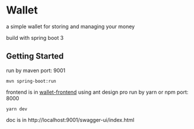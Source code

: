 # Wallet
a simple wallet for storing and managing your money

build with spring boot 3

## Getting Started

run by maven
port: 9001
```shell
mvn spring-boot:run
```

frontend is in [wallet-frontend](https://github.com/rayinfinite/wallet-frontend)
using ant design pro
run by yarn or npm
port: 8000
```shell
yarn dev
```

doc is in http://localhost:9001/swagger-ui/index.html